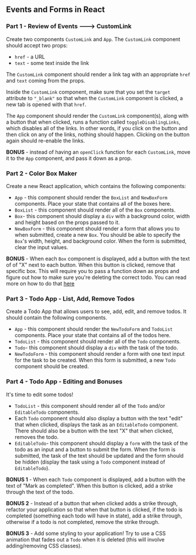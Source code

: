 ## Events and Forms in React

### Part 1 - Review of Events ---> CustomLink

Create two components `CustomLink` and `App`. The `CustomLink` component should accept two props:

- `href` - a URL
- `text` - some text inside the link

The `CustomLink` component should render a link tag with an appropriate `href` and `text` coming from the props.

Inside the `CustomLink` component, make sure that you set the `target` attribute to `"_blank"` so that when the `CustomLink` component is clicked, a new tab is opened with that `href`.

The `App` component should render the `CustomLink` component(s), along with a button that when clicked, runs a function called `toggleDisablingLinks`, which disables all of the links. In other words, if you click on the button and then click on any of the links, nothing should happen. Clicking on the button again should re-enable the links.

**BONUS** - instead of having an `openClick` function for each `CustomLink`, move it to the `App` component, and pass it down as a prop.

### Part 2 - Color Box Maker

Create a new React application, which contains the following components:

- `App` - this component should render the `BoxList` and `NewBoxForm` components. Place your state that contains all of the boxes here.
- `BoxList` - this component should render all of the `Box` components.
- `Box`- this component should display a `div` with a background color, width and height based on the props passed to it.
- `NewBoxForm` - this component should render a form that allows you to when submitted, create a new `Box`. You should be able to specify the `Box`'s width, height, and background color. When the form is submitted, clear the input values.

**BONUS** - When each `Box` component is displayed, add a button with the text of of "X" next to each button. When this button is clicked, remove that specific box. This will require you to pass a function down as props and figure out how to make sure you're deleting the correct todo. You can read more on how to do that [here](https://reactjs.org/docs/handling-events.html#passing-arguments-to-event-handlers)

### Part 3 - Todo App - List, Add, Remove Todos

Create a Todo App that allows users to see, add, edit, and remove todos. It should contain the following components.

- `App` - this component should render the `NewTodoForm` and `TodoList` components. Place your state that contains all of the todos here.
- `TodoList` - this component should render all of the `Todo` components.
- `Todo`- this component should display a `div` with the task of the todo.
- `NewTodoForm` - this component should render a form with one text input for the task to be created. When this form is submitted, a new `Todo` component should be created.

### Part 4 - Todo App - Editing and Bonuses

It's time to edit some todos!

- `TodoList` - this component should render all of the `Todo` and/or `EditableTodo` components.
- Each `Todo` component should also display a button with the text "edit" that when clicked, displays the task as an `EditableTodo` component. There should also be a button with the text "X" that when clicked, removes the todo.
- `EditableTodo`- this component should display a `form` with the task of the todo as an input and a button to submit the form. When the form is submitted, the task of the text should be updated and the form should be hidden (display the task using a `Todo` component instead of `EditableTodo`).

**BONUS 1** - When each `Todo` component is displayed, add a button with the text of "Mark as completed". When this button is clicked, add a strike through the text of the todo.

**BONUS 2** - Instead of a button that when clicked adds a strike through, refactor your application so that when that button is clicked, if the todo is completed (something each todo will have in state), add a strike through, otherwise if a todo is not completed, remove the strike through.

**BONUS 3** - Add some styling to your application! Try to use a CSS animation that fades out a `Todo` when it is deleted (this will involve adding/removing CSS classes).
